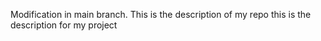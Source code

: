 Modification in main branch.
This is the description of my repo
this is the description for my project
